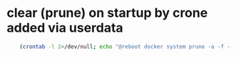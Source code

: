 # clear (prune) on startup by crone added via userdata

```bash
    (crontab -l 2>/dev/null; echo "@reboot docker system prune -a -f --filter until=1h") | crontab -
```
